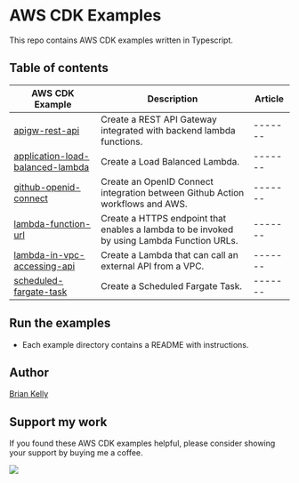 # AWS CDK Examples

This repo contains AWS CDK examples written in Typescript.

## Table of contents

| AWS CDK Example                                                                  | Description                                                                                | Article |
|----------------------------------------------------------------------------------|--------------------------------------------------------------------------------------------|---------|
| [apigw-rest-api](./apigw-rest-api/README.md)                                     | Create a REST API Gateway integrated with backend lambda functions.                        | ------- |
| [application-load-balanced-lambda](./application-load-balanced-lambda/README.md) | Create a Load Balanced Lambda.                                                             | ------- |
| [github-openid-connect](./github-openid-connect/README.md)                       | Create an OpenID Connect integration between Github Action workflows and AWS.              | ------- |
| [lambda-function-url](./lambda-function-url/README.md)                           | Create a HTTPS endpoint that enables a lambda to be invoked by using Lambda Function URLs. | ------- |
| [lambda-in-vpc-accessing-api](./lambda-in-vpc-accessing-api/README.md)           | Create a Lambda that can call an external API from a VPC.                                  | ------- |
| [scheduled-fargate-task](./scheduled-fargate-task/README.md)                     | Create a Scheduled Fargate Task.                                                           | ------- |


## Run the examples
* Each example directory contains a README with instructions.

## Author

[Brian Kelly](https://github.com/briankellyco)


## Support my work

If you found these AWS CDK examples helpful, please consider showing your support by buying me a coffee.

<a href="https://www.buymeacoffee.com/briankellyco" target="_blank"><img src="https://img.buymeacoffee.com/button-api/?text=Buy me a coffee&emoji=&slug=briankellyco&button_colour=FFDD00&font_colour=000000&font_family=Cookie&outline_colour=000000&coffee_colour=ffffff"></a>